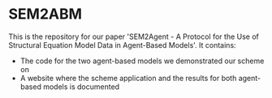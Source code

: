 # SEM2ABM

This is the repository for our paper 'SEM2Agent - A Protocol for the Use of Structural Equation Model Data in Agent-Based Models'.
It contains:
* The code for the two agent-based models we demonstrated our scheme on
* A website where the scheme application and the results for both agent-based models is documented
